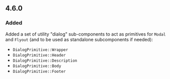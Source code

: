 ## 4.6.0

### Added

Added a set of utility "dialog" sub-components to act as primitives for `Modal` and `Flyout` (and to be used as standalone subcomponents if needed):

- `DialogPrimitive::Wrapper`
- `DialogPrimitive::Header`
- `DialogPrimitive::Description`
- `DialogPrimitive::Body`
- `DialogPrimitive::Footer`